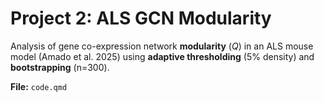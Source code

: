 # Project 2: ALS GCN Modularity

Analysis of gene co-expression network **modularity** ($Q$) in an ALS mouse model (Amado et al. 2025) using **adaptive thresholding** (5% density) and **bootstrapping** (n=300).

**File:** `code.qmd`

